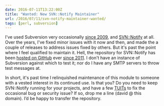 ```yaml
--- 
date: 2016-07-11T13:22:00Z
title: "Wanted: New SVN::Notify Maintainer"
url: /2016/07/11/svn-notify-maintainer-wanted/
tags: [perl, subversion]
---
```


I've used Subversion very occasionally [since 2009], and [SVN::Notify] at
all. Over the years, I've fixed minor issues with it now and then, and made
the a couple of releases to address issues fixed by others. But it's past the
point where I feel qualified to maintain it. Hell, the repository for
SVN::Notify has been [hosted on GitHub] ever [since 2011]. I don't have an
instance of Subversion against which to test it; nor do I have any SMTP
servers to throw test messages at.

In short, it's past time I relinquished maintenance of this module to someone
with a vested interest in its continued use. Is that you? Do you need to keep SVN::Notify running for your projects, and have a few [TUITs] to fix the occasional bug or security issue? If so, drop me a line (david @ this domain). I’d be happy to transfer the repository.

[since 2009]: http://justatheory.com/computers/vcs/git/bricolage-svn-to-git.html "Just a Theory: “Migrating Bricolage Subversion to Git”"
[SVN::Notify]: https://metacpan.org/release/SVN-Notify "SVN-Notify on MetaCPAN"
[hosted on GitHub]: https://github.com/theory/svn-notify/ "svn-notify Project on GitHub"
[since 2011]: https://github.com/theory/svn-notify/commit/32347ad "SVN-Notify Commit: “Note move to GitHub.”"
[TUITs]: https://en.wiktionary.org/wiki/tuit "Wictionary: “tuit”"


